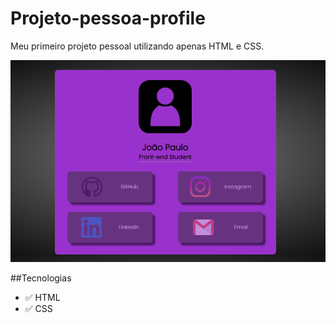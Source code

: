 # Projeto-pessoa-profile
Meu primeiro projeto pessoal utilizando apenas HTML e CSS.


<div align="center">
    <img src="/_images/projeto3.gif" alt="Gif Projeto Profile">
</div>


##Tecnologias 

- ✅ HTML
- ✅ CSS


